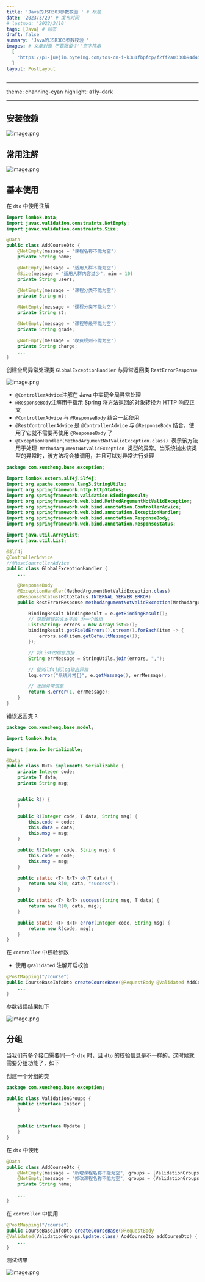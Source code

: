 ```yaml
---
title: 'Java的JSR303参数校验 ' # 标题
date: '2023/3/29' # 发布时间
# lastmod: '2022/3/10'
tags: [Java] # 标签
draft: false
summary: 'Java的JSR303参数校验 '
images: # 文章封面 不要就留个''空字符串
  [
    'https://p1-juejin.byteimg.com/tos-cn-i-k3u1fbpfcp/f2ff2a0330b94d4d935cd2cc26a1b4f5~tplv-k3u1fbpfcp-zoom-crop-mark:1512:1512:1512:851.awebp?',
  ]
layout: PostLayout
---
```


---

theme: channing-cyan
highlight: a11y-dark

---

## 安装依赖

![image.png](https://p1-juejin.byteimg.com/tos-cn-i-k3u1fbpfcp/a7db18c8658140b6826c0383b9ad6686~tplv-k3u1fbpfcp-watermark.image?)

## 常用注解

![image.png](https://p1-juejin.byteimg.com/tos-cn-i-k3u1fbpfcp/349a9540f93645a48408641215698770~tplv-k3u1fbpfcp-watermark.image?)

## 基本使用

在 `dto` 中使用注解

```java
import lombok.Data;
import javax.validation.constraints.NotEmpty;
import javax.validation.constraints.Size;

@Data
public class AddCourseDto {
    @NotEmpty(message = "课程名称不能为空")
    private String name;

    @NotEmpty(message = "适用人群不能为空")
    @Size(message = "适用人群内容过少", min = 10)
    private String users;

    @NotEmpty(message = "课程分类不能为空")
    private String mt;

    @NotEmpty(message = "课程分类不能为空")
    private String st;

    @NotEmpty(message = "课程等级不能为空")
    private String grade;

    @NotEmpty(message = "收费规则不能为空")
    private String charge;
    ...
}
```

创建全局异常处理类 `GlobalExceptionHandler` 与异常返回类 `RestErrorResponse`

![image.png](https://p6-juejin.byteimg.com/tos-cn-i-k3u1fbpfcp/98d052d34d314f4bbf0c631a4d042d22~tplv-k3u1fbpfcp-watermark.image?)

- `@ControllerAdvice`注解在 Java 中实现全局异常处理
- `@ResponseBody`注解用于指示 Spring 将方法返回的对象转换为 HTTP 响应正文
- `@ControllerAdvice` 与 `@ResponseBody` 结合一起使用
- `@RestControllerAdvice` 是 `@ControllerAdvice` 与 `@ResponseBody` 结合，使用了它就不需要再使用 `@ResponseBody` 了
- `@ExceptionHandler(MethodArgumentNotValidException.class)`  表示该方法用于处理  `MethodArgumentNotValidException`  类型的异常。当系统抛出该类型的异常时，该方法将会被调用，并且可以对异常进行处理

```java
package com.xuecheng.base.exception;

import lombok.extern.slf4j.Slf4j;
import org.apache.commons.lang3.StringUtils;
import org.springframework.http.HttpStatus;
import org.springframework.validation.BindingResult;
import org.springframework.web.bind.MethodArgumentNotValidException;
import org.springframework.web.bind.annotation.ControllerAdvice;
import org.springframework.web.bind.annotation.ExceptionHandler;
import org.springframework.web.bind.annotation.ResponseBody;
import org.springframework.web.bind.annotation.ResponseStatus;

import java.util.ArrayList;
import java.util.List;

@Slf4j
@ControllerAdvice
//@RestControllerAdvice
public class GlobalExceptionHandler {
    ...

    @ResponseBody
    @ExceptionHandler(MethodArgumentNotValidException.class)
    @ResponseStatus(HttpStatus.INTERNAL_SERVER_ERROR)
    public RestErrorResponse methodArgumentNotValidException(MethodArgumentNotValidException e) {

        BindingResult bindingResult = e.getBindingResult();
        // 获取错误的文本字段 为一个数组
        List<String> errors = new ArrayList<>();
        bindingResult.getFieldErrors().stream().forEach(item -> {
            errors.add(item.getDefaultMessage());
        });

        // 将List的信息拼接
        String errMessage = StringUtils.join(errors, ",");

        // 使@Slf4j的log输出异常
        log.error("系统异常{}", e.getMessage(), errMessage);

        // 返回异常信息
        return R.error(1, errMessage);
    }
}
```

错误返回类 `R`

```java
package com.xuecheng.base.model;

import lombok.Data;

import java.io.Serializable;

@Data
public class R<T> implements Serializable {
    private Integer code;
    private T data;
    private String msg;


    public R() {
    }

    public R(Integer code, T data, String msg) {
        this.code = code;
        this.data = data;
        this.msg = msg;
    }

    public R(Integer code, String msg) {
        this.code = code;
        this.msg = msg;
    }

    public static <T> R<T> ok(T data) {
        return new R(0, data, "success");
    }

    public static <T> R<T> success(String msg, T data) {
        return new R(0, data, msg);
    }

    public static <T> R<T> error(Integer code, String msg) {
        return new R(code, msg);
    }
}
```

在 `controller` 中校验参数

- 使用 `@Validated` 注解开启校验

```java
@PostMapping("/course")
public CourseBaseInfoDto createCourseBase(@RequestBody @Validated AddCourseDto addCourseDto) {
    ...
}
```

参数错误结果如下

![image.png](https://p9-juejin.byteimg.com/tos-cn-i-k3u1fbpfcp/051184cdf7ce47f59bd4bb62aa4bc681~tplv-k3u1fbpfcp-watermark.image?)

## 分组

当我们有多个接口需要同一个 `dto` 时，且 `dto` 的校验信息是不一样的，这时候就需要分组功能了，如下

创建一个分组的类

```java
package com.xuecheng.base.exception;

public class ValidationGroups {
    public interface Inster {
    }


    public interface Update {
    }
}
```

在 `dto` 中使用

```java
@Data
public class AddCourseDto {
    @NotEmpty(message = "新增课程名称不能为空", groups = {ValidationGroups.Inster.class})
    @NotEmpty(message = "修改课程名称不能为空", groups = {ValidationGroups.Update.class})
    private String name;

    ...
}
```

在 `controller` 中使用

```java
@PostMapping("/course")
public CourseBaseInfoDto createCourseBase(@RequestBody
@Validated(ValidationGroups.Update.class) AddCourseDto addCourseDto) {
    ...
}
```

测试结果

![image.png](https://p3-juejin.byteimg.com/tos-cn-i-k3u1fbpfcp/3c0af0ef99d24a339cf9316f6addb8e2~tplv-k3u1fbpfcp-watermark.image?)
